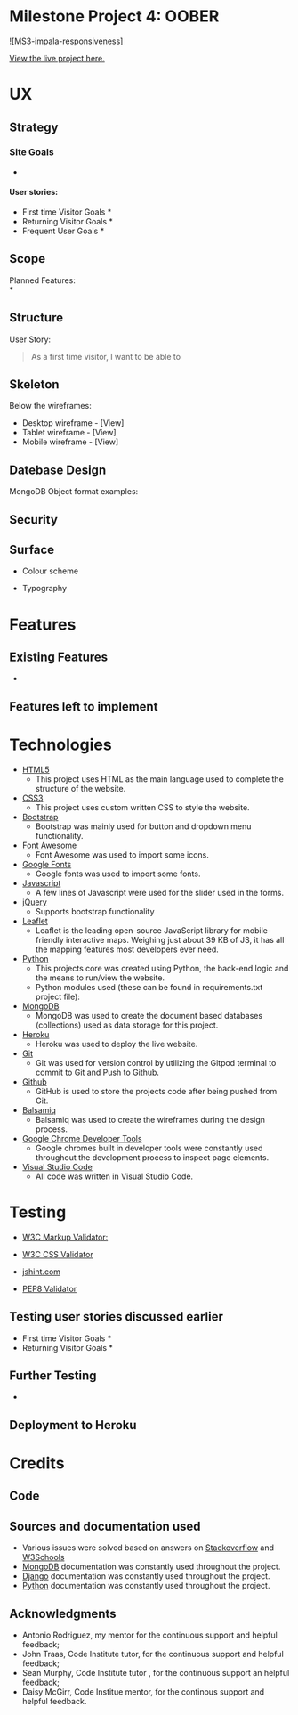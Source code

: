 # Milestone Project 4: OOBER

![MS3-impala-responsiveness]

[View the live project here.](https://milestone-project-3-impala.herokuapp.com/)<br>

# UX

## Strategy



### Site Goals

* 

#### User stories: 
* First time Visitor Goals
    * 
* Returning Visitor Goals
    * 
* Frequent User Goals
    * 

## Scope 

Planned Features:<br>
* 

## Structure

User Story:

> As a first time visitor, I want to be able to 
 
## Skeleton

Below the wireframes:

* Desktop wireframe - [View]
* Tablet wireframe - [View]
* Mobile wireframe - [View]

## Datebase Design

MongoDB Object format examples:

## Security



## Surface

* Colour scheme

* Typography
    

# Features

## Existing Features
* 

## Features left to implement


# Technologies 

* [HTML5](https://en.wikipedia.org/wiki/HTML) 
    * This project uses HTML as the main language used to complete the structure of the website.
* [CSS3](https://en.wikipedia.org/wiki/CSS)
    * This project uses custom written CSS to style the website.
* [Bootstrap](https://getbootstrap.com/)
    * Bootstrap was mainly used for button and dropdown menu functionality.
* [Font Awesome](https://fontawesome.com/start) 
    * Font Awesome was used to import some icons.
* [Google Fonts](https://fonts.google.com/)
    * Google fonts was used to import some fonts.
* [Javascript](https://en.wikipedia.org/wiki/JavaScript)
    * A few lines of Javascript were used for the slider used in the forms.
* [jQuery](https://jquery.com/)
    * Supports bootstrap functionality
* [Leaflet](https://leafletjs.com/)
    * Leaflet is the leading open-source JavaScript library for mobile-friendly interactive maps. Weighing just about 39 KB of JS, it has all the mapping features most developers ever need.
* [Python](https://en.wikipedia.org/wiki/Python_(programming_language))
    * This projects core was created using Python, the back-end logic and the means to run/view the website.
    * Python modules used (these can be found in requirements.txt project file):
* [MongoDB](https://www.mongodb.com/)
    * MongoDB was used to create the document based databases (collections) used as data storage for this project.
* [Heroku](https://www.heroku.com/)
    * Heroku was used to deploy the live website.
* [Git](https://git-scm.com/) 
    * Git was used for version control by utilizing the Gitpod terminal to commit to Git and Push to Github.
* [Github](https://github.com/) 
    * GitHub is used to store the projects code after being pushed from Git.
* [Balsamiq](https://balsamiq.com/) 
    * Balsamiq was used to create the wireframes during the design process.
* [Google Chrome Developer Tools](https://developers.google.com/web/tools/chrome-devtools)
    * Google chromes built in developer tools were constantly used throughout the development process to inspect page elements.
* [Visual Studio Code](https://code.visualstudio.com/)
    * All code was written in Visual Studio Code.

# Testing

* [W3C Markup Validator:](https://validator.w3.org/)<br>


* [W3C CSS Validator](https://jigsaw.w3.org/css-validator/)<br>
* [jshint.com](https://jshint.com/)<br>
* [PEP8 Validator](http://pep8online.com/)<br>

## Testing user stories discussed earlier

* First time Visitor Goals
    * 
* Returning Visitor Goals
    * 

## Further Testing

* 

## Deployment to Heroku

# Credits

## Code

## Sources and documentation used

* Various issues were solved based on answers on [Stackoverflow](https://www.stackoverflow.com) and [W3Schools](https://www.w3schools.com)
* [MongoDB](https://docs.mongodb.com/) documentation was constantly used throughout the project.
* [Django](https://docs.djangoproject.com/en/3.2/) documentation was constantly used throughout the project.
* [Python](https://docs.python.org/3/) documentation was constantly used throughout the project.

## Acknowledgments

* Antonio Rodriguez, my mentor for the continuous support and helpful feedback;
* John Traas, Code Institute tutor, for the continuous support and helpful feedback;
* Sean Murphy, Code Institute tutor , for the continuous support an helpful feedback;
* Daisy McGirr, Code Institue mentor, for the continous support and helpful feedback. 